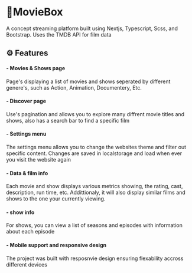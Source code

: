 # 🍿MovieBox

A concept streaming platform built using Nextjs, Typescript, Scss, and Bootstrap.
Uses the TMDB API for film data

## ⚙️ Features

#### - Movies & Shows page
Page's displaying a list of movies and shows seperated by different genere's, such as Action, Animation, Documentery, Etc.

#### - Discover page
Use's pagination and allows you to explore many diffrent movie titles and shows, also has a search bar to find a specific film

#### - Settings menu
The settings menu allows you to change the websites theme and filter out specific content. Changes are saved in localstorage and load when ever you visit the website again

#### - Data & film info
Each movie and show displays various metrics showing, the rating, cast, description, run time, etc. Addittionaly, it will also display similar films and shows to the one your currently viewing.

#### - show info
For shows, you can view a list of seasons and episodes with information about each episode

#### - Mobile support and responsive design
The project was built with resposnvie design ensuring flexability accross different devices
